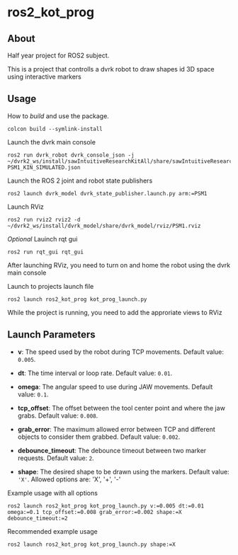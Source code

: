 # ros2_kot_prog

## About

Half year project for ROS2 subject. 

This is a project that controlls a dvrk robot to draw shapes id 3D space using interactive markers

## Usage

How to *build* and use the package.

    colcon build --symlink-install

Launch the dvrk main console

    ros2 run dvrk_robot dvrk_console_json -j ~/dvrk2_ws/install/sawIntuitiveResearchKitAll/share/sawIntuitiveResearchKit/share/console/console-PSM1_KIN_SIMULATED.json

Launch the ROS 2 joint and robot state publishers

    ros2 launch dvrk_model dvrk_state_publisher.launch.py arm:=PSM1

Launch RViz

    ros2 run rviz2 rviz2 -d ~/dvrk2_ws/install/dvrk_model/share/dvrk_model/rviz/PSM1.rviz

*Optional* Lauinch rqt gui

    ros2 run rqt_gui rqt_gui

After launching RViz, you need to turn on and home the robot using the dvrk main console

Launch to projects launch file

    ros2 launch ros2_kot_prog kot_prog_launch.py

While the project is running, you need to add the approriate views to RViz

## Launch Parameters

- **v**: The speed used by the robot during TCP movements. Default value: `0.005`.

- **dt**: The time interval or loop rate. Default value: `0.01`.

- **omega**: The angular speed to use during JAW movements. Default value: `0.1`.

- **tcp_offset**: The offset between the tool center point and where the jaw grabs. Default value: `0.008`.

- **grab_error**: The maximum allowed error between TCP and different objects to consider them grabbed. Default value: `0.002`.

- **debounce_timeout**: The debounce timeout between two marker requests. Default value: `2`.

 - **shape**: The desired shape to be drawn using the markers. Default value: `'X'`. Allowed options are: 'X', '+', '-'

Example usage with all options

    ros2 launch ros2_kot_prog kot_prog_launch.py v:=0.005 dt:=0.01 omega:=0.1 tcp_offset:=0.008 grab_error:=0.002 shape:=X debounce_timeout:=2

Recommended example usage

    ros2 launch ros2_kot_prog kot_prog_launch.py shape:=X
